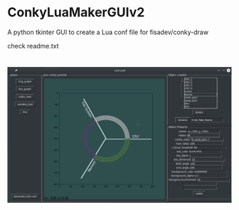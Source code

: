 # ConkyLuaMakerGUIv2


A python tkinter GUI to create a Lua conf file for fisadev/conky-draw 

check readme.txt
#
![Alt text](https://github.com/Daguhh/ConkyLuaMakerGUIv2/blob/master/pythonGUI_conkypreview.png?raw=true "Optional Title")
